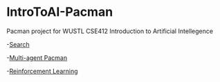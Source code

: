 # IntroToAI-Pacman
Pacman project for WUSTL CSE412 Introduction to Artificial Intellegence

-[Search](https://github.com/Jingyuan-zhu/IntroToAI-Pacman/blob/main/Project1.md)

-[Multi-agent Pacman](https://github.com/Jingyuan-zhu/IntroToAI-Pacman/blob/main/Project2.md)

-[Reinforcement Learning](https://github.com/Jingyuan-zhu/IntroToAI-Pacman/blob/main/Project3.md)
